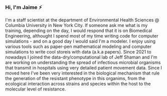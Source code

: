 ### Hi, I'm Jaime ⚡

I'm a staff scientist at the department of Environmental Health Sciences @ Columbia University in New York City. If someone ask me what is my training, depending on the day, I would respond that it is on Biomedical Engineering, althought I spend most of my time writing code for computer simulations - and on a good day I would said I'm a modeler. I enjoy using various tools such as paper-pen mathematical modeling and computer simulations to write cool storeis with data (a.k.a papers). Since 2021 to nowadays I joined the data-dry/computational lab of Jeff Shaman and I'm are working on understanding the spread of infectious microbial organisms that transmit in hospitals using very detailed patient movement data. Since I moved here I've been very interested in the biological mechanism that rule the generation of the resistant phenotype in this organims, from the ecological interaction across strains and species within the host to the molecular level of resistance. 

<!--
I'm a staff scientist at the department of Environmental Health Sciences @ Columbia University in New York City.

- 🔭 I’m currently working on ...
- 🌱 I’m currently learning ...
- 👯 I’m looking to collaborate on ...
- 🤔 I’m looking for help with ...
- 💬 Ask me about ...
- 📫 How to reach me: jc5647@cumc.columbia.edu
- 😄 Pronouns: He
- ⚡ Fun fact: ...
-->
